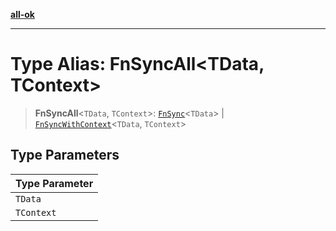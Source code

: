 [**all-ok**](../../README.md)

***

# Type Alias: FnSyncAll\<TData, TContext\>

> **FnSyncAll**\<`TData`, `TContext`\>: [`FnSync`](FnSync.md)\<`TData`\> \| [`FnSyncWithContext`](FnSyncWithContext.md)\<`TData`, `TContext`\>

## Type Parameters

| Type Parameter |
| ------ |
| `TData` |
| `TContext` |
